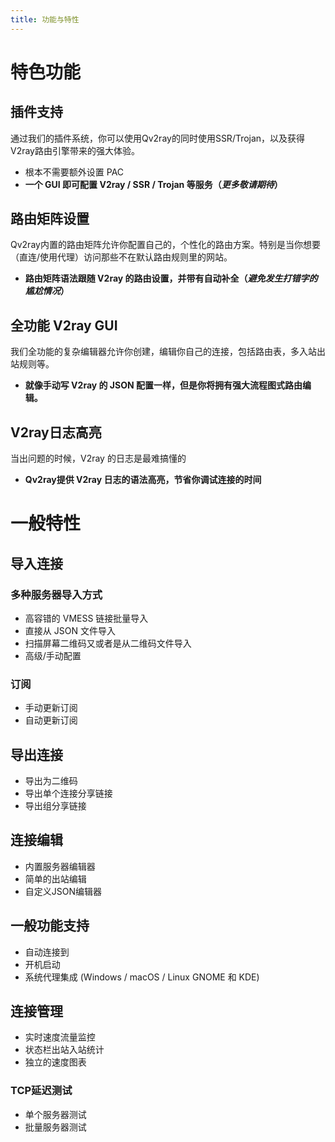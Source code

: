 ```yaml
---
title: 功能与特性
---
```


# 特色功能

## 插件支持
通过我们的插件系统，你可以使用Qv2ray的同时使用SSR/Trojan，以及获得V2ray路由引擎带来的强大体验。
- 根本不需要额外设置 PAC
- **一个 GUI 即可配置 V2ray / SSR / Trojan 等服务（*更多敬请期待*）**


## 路由矩阵设置

Qv2ray内置的路由矩阵允许你配置自己的，个性化的路由方案。特别是当你想要（直连/使用代理）访问那些不在默认路由规则里的网站。

- **路由矩阵语法跟随 V2ray 的路由设置，并带有自动补全（*避免发生打错字的尴尬情况*）**



## 全功能 V2ray GUI

我们全功能的复杂编辑器允许你创建，编辑你自己的连接，包括路由表，多入站出站规则等。

- **就像手动写 V2ray 的 JSON 配置一样，但是你将拥有强大流程图式路由编辑。**



## V2ray日志高亮

当出问题的时候，V2ray 的日志是最难搞懂的

- **Qv2ray提供 V2ray 日志的语法高亮，节省你调试连接的时间**



# 一般特性

## 导入连接

### 多种服务器导入方式

- 高容错的 VMESS 链接批量导入
- 直接从 JSON 文件导入
- 扫描屏幕二维码又或者是从二维码文件导入
- 高级/手动配置

### 订阅

- 手动更新订阅
- 自动更新订阅

## 导出连接

- 导出为二维码
- 导出单个连接分享链接
- 导出组分享链接

## 连接编辑

- 内置服务器编辑器
- 简单的出站编辑
- 自定义JSON编辑器

## 一般功能支持

- 自动连接到
- 开机启动
- 系统代理集成 (Windows / macOS / Linux GNOME 和 KDE)

## 连接管理

- 实时速度流量监控
- 状态栏出站入站统计
- 独立的速度图表

### TCP延迟测试

- 单个服务器测试
- 批量服务器测试
